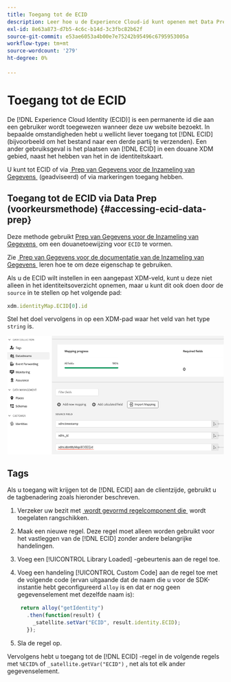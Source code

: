 ```yaml
---
title: Toegang tot de ECID
description: Leer hoe u de Experience Cloud-id kunt openen met Data Prep of Tags
exl-id: 8e63a873-d7b5-4c6c-b14d-3c3fbc82b62f
source-git-commit: e53ae6053a4b00e7e75242b95496c6795953005a
workflow-type: tm+mt
source-wordcount: '279'
ht-degree: 0%

---
```



# Toegang tot de ECID

De [!DNL Experience Cloud Identity (ECID)] is een permanente id die aan een gebruiker wordt toegewezen wanneer deze uw website bezoekt. In bepaalde omstandigheden hebt u wellicht liever toegang tot [!DNL ECID] (bijvoorbeeld om het bestand naar een derde partij te verzenden). Een ander gebruiksgeval is het plaatsen van [!DNL ECID] in een douane XDM gebied, naast het hebben van het in de identiteitskaart.

U kunt tot ECID of via [&#x200B; Prep van Gegevens voor de Inzameling van Gegevens &#x200B;](../../../../datastreams/data-prep.md) (geadviseerd) of via markeringen toegang hebben.

## Toegang tot de ECID via Data Prep (voorkeursmethode) {#accessing-ecid-data-prep}

Deze methode gebruikt [&#x200B; Prep van Gegevens voor de Inzameling van Gegevens &#x200B;](../../../../datastreams/data-prep.md) om een douanetoewijzing voor `ECID` te vormen.

Zie [&#x200B; Prep van Gegevens voor de documentatie van de Inzameling van Gegevens &#x200B;](../../../../datastreams/data-prep.md) leren hoe te om deze eigenschap te gebruiken.

Als u de ECID wilt instellen in een aangepast XDM-veld, kunt u deze niet alleen in het identiteitsoverzicht opnemen, maar u kunt dit ook doen door de `source` in te stellen op het volgende pad:

```js
xdm.identityMap.ECID[0].id
```

Stel het doel vervolgens in op een XDM-pad waar het veld van het type `string` is.

![](./assets/access-ecid-data-prep.png)

## Tags

Als u toegang wilt krijgen tot de [!DNL ECID] aan de clientzijde, gebruikt u de tagbenadering zoals hieronder beschreven.

1. Verzeker uw bezit met [&#x200B; wordt gevormd regelcomponent die &#x200B;](../../../ui/managing-resources/rules.md#sequencing) wordt toegelaten rangschikken.
1. Maak een nieuwe regel. Deze regel moet alleen worden gebruikt voor het vastleggen van de [!DNL ECID] zonder andere belangrijke handelingen.
1. Voeg een [!UICONTROL Library Loaded] -gebeurtenis aan de regel toe.
1. Voeg een handeling [!UICONTROL Custom Code] aan de regel toe met de volgende code (ervan uitgaande dat de naam die u voor de SDK-instantie hebt geconfigureerd `alloy` is en dat er nog geen gegevenselement met dezelfde naam is):

   ```js
    return alloy("getIdentity")
      .then(function(result) {
        _satellite.setVar("ECID", result.identity.ECID);
      });
   ```

1. Sla de regel op.

Vervolgens hebt u toegang tot de [!DNL ECID] -regel in de volgende regels met `%ECID%` of `_satellite.getVar("ECID")` , net als tot elk ander gegevenselement.
